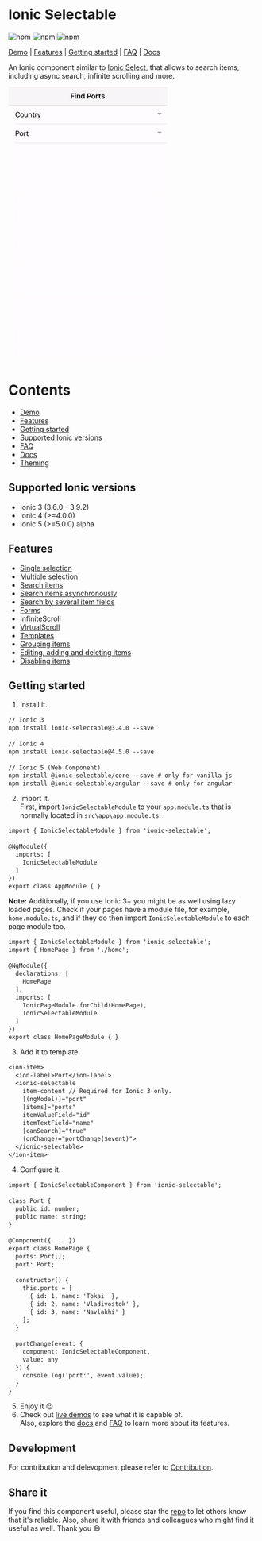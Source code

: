 [npm-url]: https://npmjs.org/package/@ionic-selectable/core
[npm-image]: https://img.shields.io/npm/v/@ionic-selectable/core.svg
[dm-image]: https://img.shields.io/npm/dm/@ionic-selectable/core.svg
[dt-image]: https://img.shields.io/npm/dt/@ionic-selectable/core.svg

# Ionic Selectable

[![npm][npm-image]][npm-url]
[![npm][dt-image]][npm-url]
[![npm][dm-image]][npm-url]

[Demo](https://stackblitz.com/edit/ionic-selectable-basic?file=pages/home/home.html) | [Features](#features) | [Getting started](#getting-started) | [FAQ](../../wiki#faq) | [Docs](../../wiki)

An Ionic component similar to [Ionic Select](https://ionicframework.com/docs/api/components/select/Select/), that allows to search items, including async search, infinite scrolling and more.

![iOS Demo](images/demo.gif)

# Contents

- [Demo](https://stackblitz.com/edit/ionic-selectable-basic?file=pages/home/home.html)
- [Features](#features)
- [Getting started](#getting-started)
- [Supported Ionic versions](#supported-ionic-versions)
- [FAQ](../../wiki#faq)
- [Docs](../../wiki)
- [Theming](../../wiki#theming)

## Supported Ionic versions

- Ionic 3 (3.6.0 - 3.9.2)
- Ionic 4 (>=4.0.0)
- Ionic 5 (>=5.0.0) alpha
## Features

- [Single selection](https://stackblitz.com/edit/ionic-selectable-basic?file=pages/home/home.html)
- [Multiple selection](../../wiki#ismultiple)
- [Search items](https://stackblitz.com/edit/ionic-selectable-basic?file=pages/home/home.html)
- [Search items asynchronously](https://stackblitz.com/edit/ionic-selectable-on-search?file=pages/home/home.html)
- [Search by several item fields](https://stackblitz.com/edit/ionic-selectable-on-search?file=pages/home/home.html)
- [Forms](https://stackblitz.com/edit/ionic-selectable-form-control?file=pages/home/home.html)
- [InfiniteScroll](https://stackblitz.com/edit/ionic-selectable-infinite-scroll?file=pages/home/home.html)
- [VirtualScroll](https://stackblitz.com/edit/ionic-selectable-virtual-scroll?file=pages/home/home.html)
- [Templates](../../wiki#templates)
- [Grouping items](../..//wiki#grouping)
- [Editing, adding and deleting items](../../wiki#editing)
- [Disabling items](../../wiki#disableditems)

## Getting started

1. Install it.

```
// Ionic 3
npm install ionic-selectable@3.4.0 --save

// Ionic 4
npm install ionic-selectable@4.5.0 --save

// Ionic 5 (Web Component)
npm install @ionic-selectable/core --save # only for vanilla js
npm install @ionic-selectable/angular --save # only for angular
```

2. Import it.  
   First, import `IonicSelectableModule` to your `app.module.ts` that is normally located in `src\app\app.module.ts`.

```
import { IonicSelectableModule } from 'ionic-selectable';

@NgModule({
  imports: [
    IonicSelectableModule
  ]
})
export class AppModule { }

```

**Note:** Additionally, if you use Ionic 3+ you might be as well using lazy loaded pages. Check if your pages have a module file, for example, `home.module.ts`, and if they do then import `IonicSelectableModule` to each page module too.

```
import { IonicSelectableModule } from 'ionic-selectable';
import { HomePage } from './home';

@NgModule({
  declarations: [
    HomePage
  ],
  imports: [
    IonicPageModule.forChild(HomePage),
    IonicSelectableModule
  ]
})
export class HomePageModule { }

```

3. Add it to template.

```
<ion-item>
  <ion-label>Port</ion-label>
  <ionic-selectable
    item-content // Required for Ionic 3 only.
    [(ngModel)]="port"
    [items]="ports"
    itemValueField="id"
    itemTextField="name"
    [canSearch]="true"
    (onChange)="portChange($event)">
  </ionic-selectable>
</ion-item>
```

4. Configure it.

```
import { IonicSelectableComponent } from 'ionic-selectable';

class Port {
  public id: number;
  public name: string;
}

@Component({ ... })
export class HomePage {
  ports: Port[];
  port: Port;

  constructor() {
    this.ports = [
      { id: 1, name: 'Tokai' },
      { id: 2, name: 'Vladivostok' },
      { id: 3, name: 'Navlakhi' }
    ];
  }

  portChange(event: {
    component: IonicSelectableComponent,
    value: any
  }) {
    console.log('port:', event.value);
  }
}
```

5. Enjoy it 😉
6. Check out [live demos](https://stackblitz.com/@eakoriakin) to see what it is capable of.  
   Also, explore the [docs](../../wiki) and [FAQ](../../wiki#faq) to learn more about its features.

## Development

For contribution and delevopment please refer to [Contribution](../../wiki/Contribution).

## Share it

If you find this component useful, please star the [repo](https://github.com/eakoriakin/ionic-selectable) to let others know that it's reliable. Also, share it with friends and colleagues who might find it useful as well. Thank you 😄
